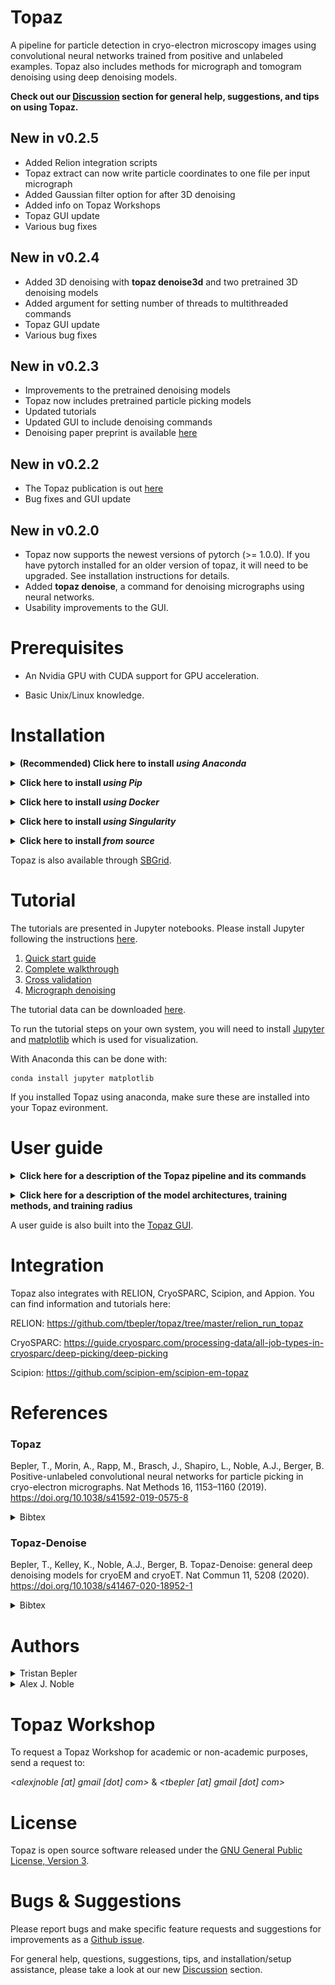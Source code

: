 # Topaz
A pipeline for particle detection in cryo-electron microscopy images using convolutional neural networks trained from positive and unlabeled examples. Topaz also includes methods for micrograph and tomogram denoising using deep denoising models.

**Check out our [Discussion](https://github.com/tbepler/topaz/discussions) section for general help, suggestions, and tips on using Topaz.**

## New in v0.2.5
- Added Relion integration scripts
- Topaz extract can now write particle coordinates to one file per input micrograph
- Added Gaussian filter option for after 3D denoising
- Added info on Topaz Workshops
- Topaz GUI update
- Various bug fixes

## New in v0.2.4
- Added 3D denoising with __topaz denoise3d__ and two pretrained 3D denoising models
- Added argument for setting number of threads to multithreaded commands
- Topaz GUI update
- Various bug fixes

## New in v0.2.3
- Improvements to the pretrained denoising models
- Topaz now includes pretrained particle picking models
- Updated tutorials
- Updated GUI to include denoising commands
- Denoising paper preprint is available [here](https://doi.org/10.1101/838920)

## New in v0.2.2
- The Topaz publication is out [here](https://doi.org/10.1038/s41592-019-0575-8)
- Bug fixes and GUI update

## New in v0.2.0

- Topaz now supports the newest versions of pytorch (>= 1.0.0). If you have pytorch installed for an older version of topaz, it will need to be upgraded. See installation instructions for details.
- Added __topaz denoise__, a command for denoising micrographs using neural networks.
- Usability improvements to the GUI.

# Prerequisites

- An Nvidia GPU with CUDA support for GPU acceleration.

- Basic Unix/Linux knowledge.

# Installation

**<details><summary>(Recommended) Click here to install *using Anaconda*</summary><p>**

If you do not have the Anaconda python distribution, [please install it following the instructions on their website](https://www.anaconda.com/download).

We strongly recommend installing Topaz into a separate conda environment. To create a conda environment for Topaz:
```
conda create -n topaz python=3.6 # or 2.7 if you prefer python 2
source activate topaz # this changes to the topaz conda environment, 'conda activate topaz' can be used with anaconda >= 4.4 if properly configured
# source deactivate # returns to the base conda environment
```
More information on conda environments can be found [here](https://conda.io/docs/user-guide/tasks/manage-environments.html).

## Install Topaz

To install the precompiled Topaz package and its dependencies, including pytorch:
```
conda install topaz -c tbepler -c pytorch
```
This installs pytorch from the official channel. To install pytorch for specific cuda versions, you will need to add the 'cudatoolkit=X.X' package. E.g. to install pytorch for CUDA 9.0:
```
conda install cudatoolkit=9.0 -c pytorch
```
or combined into a single command:
```
conda install topaz cudatoolkit=9.0 -c tbepler -c pytorch
```
See [here](https://pytorch.org/get-started/locally/) for additional pytorch installation instructions.

That's it! Topaz is now installed in your anaconda environment.

</p></details>

**<details><summary>Click here to install *using Pip*</summary><p>**

We strongly recommend installing Topaz into a _virtual environment_. See [installation instructions](https://virtualenv.pypa.io/en/latest/installation/) and [user guide](https://virtualenv.pypa.io/en/latest/userguide/) for virtualenv.

## Install Topaz

To install Topaz for Python 3.X
```
pip3 install topaz-em
```

for Python 2.7
```
pip install topaz-em
```
See [here](https://pytorch.org/get-started/locally/) for additional pytorch installation instructions, including how to install pytorch for specific CUDA versions.

That's it! Topaz is now installed through pip.

</p></details>

**<details><summary>Click here to install *using Docker*</summary><p>**

**<details><summary>Do you have Docker installed? If not, *click here*</summary><p>**

## Linux/MacOS &nbsp;&nbsp; *(command line)*

Download and install Docker 1.21 or greater for [Linux](https://docs.docker.com/engine/installation/) or [MacOS](https://store.docker.com/editions/community/docker-ce-desktop-mac).

> Consider using a Docker 'convenience script' to install (search on your OS's Docker installation webpage).

Launch docker according to your Docker engine's instructions, typically ``docker start``.  

> **Note:** You must have sudo or root access to *install* Docker. If you do not wish to *run* Docker as sudo/root, you need to configure user groups as described here: https://docs.docker.com/install/linux/linux-postinstall/

## Windows &nbsp;&nbsp; *(GUI & command line)*

Download and install [Docker Toolbox for Windows](https://docs.docker.com/toolbox/toolbox_install_windows/). 

Launch Kitematic.

> If on first startup Kitematic displays a red error suggesting that you run using VirtualBox, do so.

> **Note:** [Docker Toolbox for MacOS](https://docs.docker.com/toolbox/toolbox_install_mac/) has not yet been tested.

## What is Docker?

[This tutorial explains why Docker is useful.](https://www.youtube.com/watch?v=YFl2mCHdv24)

</p></details>

<br/>

A Dockerfile is provided to build images with CUDA support. Build from the github repo:
```
docker build -t topaz https://github.com/tbepler/topaz.git
```

or download the source code and build from the source directory
```
git clone https://github.com/tbepler/topaz
cd topaz
docker build -t topaz .
```

</p></details>

**<details><summary>Click here to install *using Singularity*</summary><p>**

A prebuilt Singularity image for Topaz is available [here](https://singularity-hub.org/collections/2413) and can be installed with:
```
singularity pull shub://nysbc/topaz
```

Then, you can run topaz from within the singularity image with (paths must be changed appropriately):
```
singularity exec --nv -B /mounted_path:/mounted_path /path/to/singularity/container/topaz_latest.sif /usr/local/conda/bin/topaz
```

</p></details>


**<details><summary>Click here to install *from source*</summary><p>**

_Recommended: install Topaz into a virtual Python environment_  
See https://conda.io/docs/user-guide/tasks/manage-environments.html or https://virtualenv.pypa.io/en/stable/ for setting one up.

#### Install the dependencies 

Tested with python 3.6 and 2.7

- pytorch (>= 1.0.0)
- torchvision
- pillow (>= 6.2.0)
- numpy (>= 1.11)
- pandas (>= 0.20.3) 
- scipy (>= 0.19.1)
- scikit-learn (>= 0.19.0)

Easy installation of dependencies with conda
```
conda install numpy pandas scikit-learn
conda install -c pytorch pytorch torchvision
```
For more info on installing pytorch for your CUDA version see https://pytorch.org/get-started/locally/

#### Download the source code
```
git clone https://github.com/tbepler/topaz
```

#### Install Topaz

Move to the source code directory
```
cd topaz
```

By default, this will be the most recent version of the topaz source code. To install a specific older version, checkout that commit. For example, for v0.1.0 of Topaz:
```
git checkout v0.1.0
```
Note that older Topaz versions may have different dependencies. Refer to the README for the specific Topaz version.

Install Topaz into your Python path including the topaz command line interface
```
pip install .
```

To install for development use
```
pip install -e .
```

</p></details>

Topaz is also available through [SBGrid](https://sbgrid.org/software/titles/topaz).

# Tutorial

The tutorials are presented in Jupyter notebooks. Please install Jupyter following the instructions [here](http://jupyter.org/install).

1. [Quick start guide](tutorial/01_quick_start_guide.ipynb)
2. [Complete walkthrough](tutorial/02_walkthrough.ipynb)
3. [Cross validation](tutorial/03_cross_validation.ipynb)
4. [Micrograph denoising](tutorial/04_denoising.ipynb)

The tutorial data can be downloaded [here](http://bergerlab-downloads.csail.mit.edu/topaz/topaz-tutorial-data.tar.gz).

To run the tutorial steps on your own system, you will need to install [Jupyter](http://jupyter.org/install) and [matplotlib](https://matplotlib.org/) which is used for visualization.

With Anaconda this can be done with:
```
conda install jupyter matplotlib
```

If you installed Topaz using anaconda, make sure these are installed into your Topaz evironment.

# User guide

**<details><summary>Click here for a description of the Topaz pipeline and its commands</summary><p>**

The command line interface is structured as a single entry command (topaz) with different steps defined as subcommands. A general usage guide is provided below with brief instructions for the most important subcommands in the particle picking pipeline.

To see a list of all subcommands with a brief description of each, run `topaz --help`

### Image preprocessing

#### Downsampling (topaz downsample)

It is recommened to downsample and normalize images prior to model training and prediction.

The downsample script uses the discrete Fourier transform to reduce the spacial resolution of images. It can be used as
```
topaz downsample --scale={downsampling factor} --output={output image path} {input image path} 
```
```
usage: topaz downsample [-h] [-s SCALE] [-o OUTPUT] [-v] file

positional arguments:
  file

optional arguments:
  -h, --help            show this help message and exit
  -s SCALE, --scale SCALE
                        downsampling factor (default: 4)
  -o OUTPUT, --output OUTPUT
                        output file
  -v, --verbose         print info
```

#### Normalization (topaz normalize)

The normalize script can then be used to normalize the images. This script fits a two component Gaussian mixture model with an additional scaling multiplier per image to capture carbon pixels and account for differences in exposure. The pixel values are then adjusted by dividing each image by its scaling factor and then subtracting the mean and dividing by the standard deviation of the dominant Gaussian mixture component. It can be used as
```
topaz normalize --destdir={directory to put normalized images} [list of image files]
```
```
usage: topaz normalize [-h] [-s SAMPLE] [--niters NITERS] [--seed SEED]
                       [-o DESTDIR] [-v]
                       files [files ...]

positional arguments:
  files

optional arguments:
  -h, --help            show this help message and exit
  -s SAMPLE, --sample SAMPLE
                        pixel sampling factor for model fit (default: 100)
  --niters NITERS       number of iterations to run for model fit (default:
                        200)
  --seed SEED           random seed for model initialization (default: 1)
  -o DESTDIR, --destdir DESTDIR
                        output directory
  -v, --verbose         verbose output
```

#### Single-step preprocessing (topaz preprocess)

Both downsampling and normalization can be performed in one step with the preprocess script.
```
topaz preprocess --scale={downsampling factor} --destdir={directory to put processed images} [list of image files]
```
```
usage: topaz preprocess [-h] [-s SCALE] [-t NUM_WORKERS]
                        [--pixel-sampling PIXEL_SAMPLING] [--niters NITERS]
                        [--seed SEED] -o DESTDIR [-v]
                        files [files ...]

positional arguments:
  files

optional arguments:
  -h, --help            show this help message and exit
  -s SCALE, --scale SCALE
                        rescaling factor for image downsampling (default: 4)
  -t NUM_WORKERS, --num-workers NUM_WORKERS
                        number of processes to use for parallel image
                        downsampling (default: 0)
  --pixel-sampling PIXEL_SAMPLING
                        pixel sampling factor for model fit (default: 100)
  --niters NITERS       number of iterations to run for model fit (default:
                        200)
  --seed SEED           random seed for model initialization (default: 1)
  -o DESTDIR, --destdir DESTDIR
                        output directory
  -v, --verbose         verbose output
```

### Model training 

#### File formats
The training script requires a file listing the image file paths and another listing the particle coordinates. Coordinates index images from the top left. These files should be tab delimited with headers as follows:

image file list
```
image_name	path
...

```

particle coordinates
```
image_name	x_coord	y_coord
...
```

#### Train region classifiers with labeled particles (topaz train)
Models are trained using the `topaz train` command. For a complete list of training arguments, see 
```
topaz train --help
```


### Segmentation and particle extraction

#### Segmention (topaz segment, optional)
Images can be segmented using the `topaz segment` command with a trained model.
```
usage: topaz segment [-h] [-m MODEL] [-o DESTDIR] [-d DEVICE] [-v]
                     paths [paths ...]

positional arguments:
  paths                 paths to image files for processing

optional arguments:
  -h, --help            show this help message and exit
  -m MODEL, --model MODEL
                        path to trained classifier
  -o DESTDIR, --destdir DESTDIR
                        output directory
  -d DEVICE, --device DEVICE
                        which device to use, <0 corresponds to CPU (default:
                        GPU if available)
  -v, --verbose         verbose mode
```

#### Particle extraction (topaz extract)
Predicted particle coordinates can be extracted directly from saved segmented images (see above) or images can be segmented and particles extracted in one step given a trained model using the `topaz extract` command.
```
usage: topaz extract [-h] [-m MODEL] [-r RADIUS] [-t THRESHOLD]
                     [--assignment-radius ASSIGNMENT_RADIUS]
                     [--min-radius MIN_RADIUS] [--max-radius MAX_RADIUS]
                     [--step-radius STEP_RADIUS] [--num-workers NUM_WORKERS]
                     [--targets TARGETS] [--only-validate] [-d DEVICE]
                     [-o OUTPUT]
                     paths [paths ...]

positional arguments:
  paths                 paths to image files for processing

optional arguments:
  -h, --help            show this help message and exit
  -m MODEL, --model MODEL
                        path to trained subimage classifier, if no model is
                        supplied input images must already be segmented
  -r RADIUS, --radius RADIUS
                        radius of the regions to extract
  -t THRESHOLD, --threshold THRESHOLD
                        score quantile giving threshold at which to terminate
                        region extraction (default: 0.5)
  --assignment-radius ASSIGNMENT_RADIUS
                        maximum distance between prediction and labeled target
                        allowed for considering them a match (default: same as
                        extraction radius)
  --min-radius MIN_RADIUS
                        minimum radius for region extraction when tuning
                        radius parameter (default: 5)
  --max-radius MAX_RADIUS
                        maximum radius for region extraction when tuning
                        radius parameters (default: 100)
  --step-radius STEP_RADIUS
                        grid size when searching for optimal radius parameter
                        (default: 5)
  --num-workers NUM_WORKERS
                        number of processes to use for extracting in parallel,
                        0 uses main process (default: 0)
  --targets TARGETS     path to file specifying particle coordinates. used to
                        find extraction radius that maximizes the AUPRC
  --only-validate       flag indicating to only calculate validation metrics.
                        does not report full prediction list
  -d DEVICE, --device DEVICE
                        which device to use, <0 corresponds to CPU
  -o OUTPUT, --output OUTPUT
                        file path to write
```

This script uses the non maxima suppression algorithm to greedily select particle coordinates and remove nearby coordinates from the candidates list. Two additional parameters are involved in this process.
- radius: coordinates within this parameter of selected coordinates are removed from the candidates list
- threshold: specifies the score quantile below which extraction stops

The radius parameter can be tuned automatically given a set of known particle coordinates by finding the radius which maximizes the average precision score. In this case, predicted coordinates must be assigned to target coordinates which requires an additional distance threshold (--assignment-radius). 

#### Choosing a final particle list threshold (topaz precision_recall_curve)
Particles extracted using Topaz still have scores associated with them and a final particle list should be determined by choosing particles above some score threshold. The `topaz precision_recall_curve` command can facilitate this by reporting the precision-recall curve for a list of predicted particle coordinates and a list of known target coordinates. A threshold can then be chosen to optimize the F1 score or for specific recall/precision levels on a heldout set of micrographs.
```
usage: topaz precision_recall_curve [-h] [--predicted PREDICTED]
                                    [--targets TARGETS] -r ASSIGNMENT_RADIUS

optional arguments:
  -h, --help            show this help message and exit
  --predicted PREDICTED
                        path to file containing predicted particle coordinates
                        with scores
  --targets TARGETS     path to file specifying target particle coordinates
  -r ASSIGNMENT_RADIUS, --assignment-radius ASSIGNMENT_RADIUS
                        maximum distance between prediction and labeled target
                        allowed for considering them a match
```

</p></details>

**<details><summary>Click here for a description of the model architectures, training methods, and training radius</summary><p>**

#### Model architectures
Currently, there are several model architectures available for use as the region classifier
- resnet8 [receptive field = 71]
- conv127 [receptive field = 127]
- conv63 [receptive field = 63]
- conv31 [receptive field = 31]

ResNet8 gives a good balance of performance and receptive field size. Conv63 and Conv31 can be better choices when less complex models are needed.

The number of units in the base layer can be set with the --units flag. ResNet8 always doubles the number of units when the image is strided during processing. Conv31, Conv63, and Conv127 do not by default, but the --unit-scaling flag can be used to set a multiplicative factor on the number of units when striding occurs. 

The pooling scheme can be changed for the conv\* models. The default is not to perform any pooling, but max pooling and average pooling can be used by specifying "--pooling=max" or "--pooling=avg".

For a detailed layout of the architectures, use the --describe flag.

#### Training methods

The PN method option treats every coordinate not labeled as positive (y=1) as negative (y=0) and then optimizes the standard classification objective:
$$ \piE_{y=1}[L(g(x),1)] + (1-\pi)E_{y=0}[L(g(x),0)] $$
where $\pi$ is a parameter weighting the positives and negatives, $L$ is the misclassifiaction cost function, and $g(x)$ is the model output.

The GE-binomial method option instead treats coordinates not labeled as positive (y=1) as unlabeled (y=?) and then optimizes an objective including a generalized expectation criteria designed to work well with minibatch SGD.

The GE-KL method option instead treats coordinates not labeled as positive (y=1) as unlabeled (y=?) and then optimizes the objective:
$$ E_{y=1}[L(g(x),1)] + \lambdaKL(\pi, E_{y=?}[g(x)]) $$ 
where $\lambda$ is a slack parameter (--slack flag) that specifies how strongly to weight the KL divergence of the expecation of the classifier over the unlabeled data from $\pi$.

The PU method uses the objective function proposed by Kiryo et al. (2017) 

#### Radius

This sets how many pixels around each particle coordinate are treated as positive, acting as a form of data augmentation. These coordinates follow a distribution that results from which pixel was selected as the particle center when the data was labeled. The radius should be chosen to be large enough that it covers a reasonable region of pixels likely to have been selected but not so large that pixels outside of the particles are labeled as positives.

</p></details>

A user guide is also built into the [Topaz GUI](https://emgweb.nysbc.org/topaz.html).

# Integration

Topaz also integrates with RELION, CryoSPARC, Scipion, and Appion. You can find information and tutorials here:

RELION: https://github.com/tbepler/topaz/tree/master/relion_run_topaz

CryoSPARC: https://guide.cryosparc.com/processing-data/all-job-types-in-cryosparc/deep-picking/deep-picking

Scipion: https://github.com/scipion-em/scipion-em-topaz

# References

### Topaz

Bepler, T., Morin, A., Rapp, M., Brasch, J., Shapiro, L., Noble, A.J., Berger, B. Positive-unlabeled convolutional neural networks for particle picking in cryo-electron micrographs. Nat Methods 16, 1153–1160 (2019). https://doi.org/10.1038/s41592-019-0575-8

<details><summary>Bibtex</summary><p>

```
@Article{Bepler2019,
author={Bepler, Tristan
and Morin, Andrew
and Rapp, Micah
and Brasch, Julia
and Shapiro, Lawrence
and Noble, Alex J.
and Berger, Bonnie},
title={Positive-unlabeled convolutional neural networks for particle picking in cryo-electron micrographs},
journal={Nature Methods},
year={2019},
issn={1548-7105},
doi={10.1038/s41592-019-0575-8},
url={https://doi.org/10.1038/s41592-019-0575-8}
}
```
</p></details>

### Topaz-Denoise

Bepler, T., Kelley, K., Noble, A.J., Berger, B. Topaz-Denoise: general deep denoising models for cryoEM and cryoET. Nat Commun 11, 5208 (2020). https://doi.org/10.1038/s41467-020-18952-1

<details><summary>Bibtex</summary><p>

```
@Article{Bepler2020_topazdenoise,
author={Bepler, Tristan
and Kelley, Kotaro
and Noble, Alex J.
and Berger, Bonnie},
title={Topaz-Denoise: general deep denoising models for cryoEM and cryoET},
journal={Nature Communications},
year={2020},
issn={2041-1723},
doi={10.1038/s41467-020-18952-1},
url={https://doi.org/10.1038/s41467-020-18952-1}
}
```

</p></details>

# Authors

<details><summary>Tristan Bepler</summary><p>

  <img src="images/tbepler.png" width="120">
  
</p></details>

<details><summary>Alex J. Noble</summary><p>

  <img src="images/anoble.png" width="120">
  
</p></details>

# Topaz Workshop

To request a Topaz Workshop for academic or non-academic purposes, send a request to:

*<alexjnoble [at] gmail [dot] com>* & *<tbepler [at] gmail [dot] com>*

# License

Topaz is open source software released under the [GNU General Public License, Version 3](https://github.com/tbepler/topaz/blob/master/LICENSE).

# Bugs & Suggestions

Please report bugs and make specific feature requests and suggestions for improvements as a [Github issue](https://github.com/tbepler/topaz/issues).

For general help, questions, suggestions, tips, and installation/setup assistance, please take a look at our new [Discussion](https://github.com/tbepler/topaz/discussions) section.
